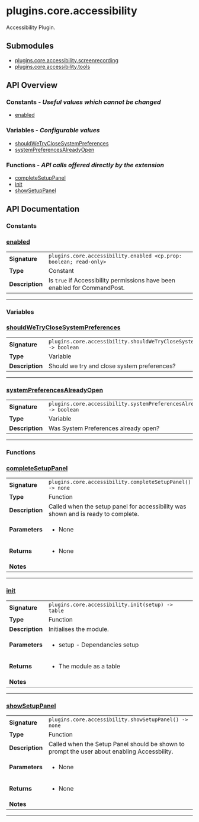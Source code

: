 # plugins.core.accessibility

Accessibility Plugin.

## Submodules
 * [plugins.core.accessibility.screenrecording](plugins.core.accessibility.screenrecording.md)
 * [plugins.core.accessibility.tools](plugins.core.accessibility.tools.md)

## API Overview
### **Constants** - _Useful values which cannot be changed_
 * [enabled](#enabled)

### **Variables** - _Configurable values_
 * [shouldWeTryCloseSystemPreferences](#shouldwetryclosesystempreferences)
 * [systemPreferencesAlreadyOpen](#systempreferencesalreadyopen)

### **Functions** - _API calls offered directly by the extension_
 * [completeSetupPanel](#completesetuppanel)
 * [init](#init)
 * [showSetupPanel](#showsetuppanel)


## API Documentation

### Constants


### [enabled](#enabled)

|                                             |                                                                                     |
| --------------------------------------------|-------------------------------------------------------------------------------------|
| **Signature**                               | `plugins.core.accessibility.enabled <cp.prop: boolean; read-only>`                                                                    |
| **Type**                                    | Constant                                                                     |
| **Description**                             | Is `true` if Accessibility permissions have been enabled for CommandPost.                                                                     |

---
### Variables


### [shouldWeTryCloseSystemPreferences](#shouldwetryclosesystempreferences)

|                                             |                                                                                     |
| --------------------------------------------|-------------------------------------------------------------------------------------|
| **Signature**                               | `plugins.core.accessibility.shouldWeTryCloseSystemPreferences -> boolean`                                                                    |
| **Type**                                    | Variable                                                                     |
| **Description**                             | Should we try and close system preferences?                                                                     |

---

### [systemPreferencesAlreadyOpen](#systempreferencesalreadyopen)

|                                             |                                                                                     |
| --------------------------------------------|-------------------------------------------------------------------------------------|
| **Signature**                               | `plugins.core.accessibility.systemPreferencesAlreadyOpen -> boolean`                                                                    |
| **Type**                                    | Variable                                                                     |
| **Description**                             | Was System Preferences already open?                                                                     |

---
### Functions


### [completeSetupPanel](#completesetuppanel)

|                                             |                                                                                     |
| --------------------------------------------|-------------------------------------------------------------------------------------|
| **Signature**                               | `plugins.core.accessibility.completeSetupPanel() -> none`                                                                    |
| **Type**                                    | Function                                                                     |
| **Description**                             | Called when the setup panel for accessibility was shown and is ready to complete.                                                                     |
| **Parameters**                              | <ul><li>None</li></ul> |
| **Returns**                                 | <ul><li>None</li></ul>          |
| **Notes**                                   | <ul></ul>                |

---

### [init](#init)

|                                             |                                                                                     |
| --------------------------------------------|-------------------------------------------------------------------------------------|
| **Signature**                               | `plugins.core.accessibility.init(setup) -> table`                                                                    |
| **Type**                                    | Function                                                                     |
| **Description**                             | Initialises the module.                                                                     |
| **Parameters**                              | <ul><li>setup - Dependancies setup</li></ul> |
| **Returns**                                 | <ul><li>The module as a table</li></ul>          |
| **Notes**                                   | <ul></ul>                |

---

### [showSetupPanel](#showsetuppanel)

|                                             |                                                                                     |
| --------------------------------------------|-------------------------------------------------------------------------------------|
| **Signature**                               | `plugins.core.accessibility.showSetupPanel() -> none`                                                                    |
| **Type**                                    | Function                                                                     |
| **Description**                             | Called when the Setup Panel should be shown to prompt the user about enabling Accessbility.                                                                     |
| **Parameters**                              | <ul><li>None</li></ul> |
| **Returns**                                 | <ul><li>None</li></ul>          |
| **Notes**                                   | <ul></ul>                |

---
